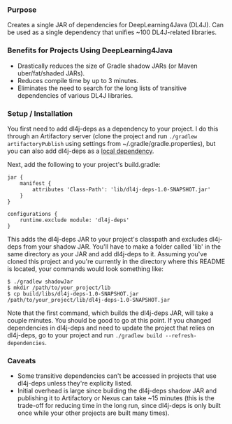 ### Purpose
Creates a single JAR of dependencies for DeepLearning4Java (DL4J).
Can be used as a single dependency that unifies ~100 DL4J-related libraries.

### Benefits for Projects Using DeepLearning4Java
* Drastically reduces the size of Gradle shadow JARs (or Maven uber/fat/shaded JARs).
* Reduces compile time by up to 3 minutes.
* Eliminates the need to search for the long lists of transitive dependencies of various DL4J libraries.

### Setup / Installation
You first need to add dl4j-deps as a dependency to your project. I do this through an Artifactory server
(clone the project and run `./gradlew artifactoryPublish` using settings from ~/.gradle/gradle.properties),
but you can also add dl4j-deps as a
[local dependency](https://docs.gradle.org/current/userguide/repository_types.html#sec:flat_dir_resolver).  

Next, add the following to your project's build.gradle:
```
jar {
    manifest {
        attributes 'Class-Path': 'lib/dl4j-deps-1.0-SNAPSHOT.jar'
    }
}

configurations {
    runtime.exclude module: 'dl4j-deps'  
}
```
This adds the dl4j-deps JAR to your project's classpath and excludes dl4j-deps from your shadow JAR.
You'll have to make a folder called 'lib' in the same directory as your JAR and add dl4j-deps to it. Assuming
you've cloned this project and you're currently in the directory where this README is located, your commands
would look something like:
```
$ ./gradlew shadowJar
$ mkdir /path/to/your_project/lib
$ cp build/libs/dl4j-deps-1.0-SNAPSHOT.jar /path/to/your_project/lib/dl4j-deps-1.0-SNAPSHOT.jar
```
Note that the first command, which builds the dl4j-deps JAR, will take a couple minutes. You should be good to go
at this point. If you changed dependencies in dl4j-deps and need to update the project that relies on dl4j-deps, go
to your project and run `./gradlew build --refresh-dependencies`.

### Caveats
* Some transitive dependencies can't be accessed in projects that use dl4j-deps unless they're explicity listed.
* Initial overhead is large since building the dl4j-deps shadow JAR and publishing it to Artifactory or Nexus can take
~15 minutes (this is the trade-off for reducing time in the long run, since dl4j-deps is only built once
while your other projects are built many times).
